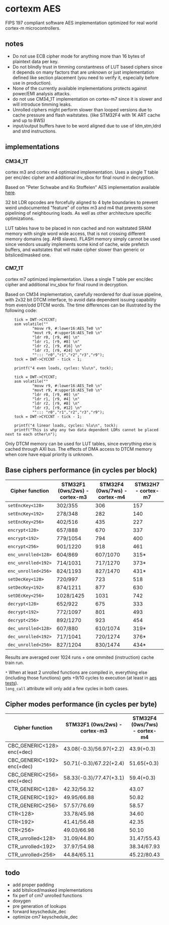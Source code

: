 # cortexm AES

FIPS 197 compliant software AES implementation optimized for real world cortex-m microcontrollers.


## notes
- Do not use ECB cipher mode for anything more than 16 bytes of plaintext data per key.
- Do not blindly trust in timming constantness of LUT based ciphers since it depends on many factors that are 
unknown or just implementation defined like section placement (you need to verify it, especially before use in production).
- None of the currently available implementations protects against power/EMI analysis attacks.
- do not use CM34_1T implementation on cortex-m7 since it is slower and will introduce timming leaks.
- Unrolled ciphers might perform slower than looped versions due to cache pressure and flash waitstates. (like STM32F4 with 1K ART cache and up to 8WS) 
- input/output buffers have to be word aligned due to use of ldm,stm,ldrd and strd instructions.

## implementations

### CM34_1T

cortex m3 and cortex m4 optimized implementation.
Uses a single T table per enc/dec cipher and additional inv_sbox for final round in decryption.

Based on "Peter Schwabe and Ko Stoffelen" AES implementation available [here](https://github.com/Ko-/aes-armcortexm).

32 bit LDR opcodes are forcefully aligned to 4 byte boundaries to prevent weird undocumented "feature" of cortex m3 and m4 that prevents some pipelining of neighbouring loads. As well as other architecture specific optimizations.

LUT tables have to be placed in non cached and non waitstated SRAM memory with single word wide access, that is not crossing different memory domains (eg. AHB slaves).
FLASH memory simply cannot be used since vendors usually implements some kind of cache, wide prefetch buffers, and waitstates that will make cipher slower than generic or bitsliced/masked one.

### CM7_1T

cortex m7 optimized implementation.
Uses a single T table per enc/dec cipher and additional inv_sbox for final round in decryption.

Based on CM34 implementation, carefully reordered for dual issue pipeline, with 2x32 bit DTCM interface, to avoid data dependent issuing capability from even/odd DTCM words.
The time differences can be illustrated by the following code:
```
	tick = DWT->CYCCNT;
	asm volatile(""
			"movw r9, #:lower16:AES_Te0 \n"
			"movt r9, #:upper16:AES_Te0 \n"
			"ldr r0, [r9, #0] \n"
			"ldr r1, [r9, #8] \n"
			"ldr r2, [r9, #16] \n"
			"ldr r3, [r9, #24] \n"
			""::: "r0","r1","r2","r3","r9");
	tock = DWT->CYCCNT - tick - 1;

	printf("4 even loads, cycles: %lu\n", tock);

	tick = DWT->CYCCNT;
	asm volatile(""
			"movw r9, #:lower16:AES_Te0 \n"
			"movt r9, #:upper16:AES_Te0 \n"
			"ldr r0, [r9, #0] \n"
			"ldr r1, [r9, #4] \n"
			"ldr r2, [r9, #8] \n"
			"ldr r3, [r9, #12] \n"
			""::: "r0","r1","r2","r3","r9");
	tock = DWT->CYCCNT - tick - 1;

	printf("4 linear loads, cycles: %lu\n", tock);
	printf("This is why any two data dependent LDRs cannot be placed next to each other\n");
```

Only DTCM memory can be used for LUT tables, since everything else is cached through AXI bus.
The effects of DMA access to DTCM memory when core have equal priority is unknown.

## Base ciphers performance (in cycles per block)

| Cipher function     | STM32F1 (0ws/2ws) - cortex-m3 | STM32F4 (0ws/7ws) - cortex-m4 | STM32H7 - cortex-m7 |
|---------------------|-------------------------------|-------------------------------|---------------------|
| `setEncKey<128>`    | 302/355   | 306      | 157 |
| `setEncKey<192>`    | 278/348   | 282      | 140 |
| `setEncKey<256>`    | 402/516   | 435      | 227 |
| `encrypt<128>`      | 657/888   | 670      | 337 |
| `encrypt<192>`      | 779/1054  | 794      | 400 |
| `encrypt<256>`      | 901/1220  | 918      | 461 |
| `enc_unrolled<128>` | 604/869   | 607/1070 | 315* |
| `enc_unrolled<192>` | 714/1031  | 717/1270 | 373* | 
| `enc_unrolled<256>` | 824/1193  | 827/1470 | 431* | 
| `setDecKey<128>`    | 720/997   | 723      | 518 |
| `setDecKey<192>`    | 874/1211  | 877      | 630 |
| `setDEcKey<256>`    | 1028/1425 | 1031     | 742 |
| `decrypt<128>`      | 652/922   | 675      | 333 |
| `decrypt<192>`      | 772/1097  | 801      | 493 |
| `decrypt<256>`      | 892/1270  | 923      | 454 |
| `dec_unrolled<128>` | 607/880   | 610/1074 | 319* |
| `dec_unrolled<192>` | 717/1041  | 720/1274 | 376* |
| `dec_unrolled<256>` | 827/1204  | 830/1474 | 434* | 

Results are averaged over 1024 runs + one ommited (instruction) cache train run.

`*` When at least 2 unrolled functions are compiled in, everything else (including those functions) gets +9/10 cycles to execution (at least in [aes tests](aes_tests.hpp)).  
`long_call` attribute will only add a few cycles in both cases.

## Cipher modes performance (in cycles per byte) 

| Cipher function            | STM32F1 (0ws/2ws) - cortex-m3 | STM32F4 (0ws/7ws) - cortex-m4 | STM32H7 - cortex-m7 |
|----------------------------|-------------------------------|-------------------------------|---------------------|
| CBC_GENERIC<128> enc(+dec) | 43.08(-0.3)/56.97(+2.2)       | 43.9(+0.3)                    | 22.01(-0.12)         |
| CBC_GENERIC<192> enc(+dec) | 50.71(-0.3)/67.22(+2.4)       | 51.65(+0.3)                   | 25.89(-0.25)         |
| CBC_GENERIC<256> enc(+dec) | 58.33(-0.3)/77.47(+3.1)       | 59.4(+0.3)                    | 29.76(-0.37)         |
| CTR_GENERIC<128>           | 42.32/56.32                   | 43.07                         | 21.63               |
| CTR_GENERIC<192>           | 49.95/66.88                   | 50.82                         | 25.50               |
| CTR_GENERIC<256>           | 57.57/76.69                   | 58.57                         | 29.38               |
| CTR<128>                   | 33.78/45.98                   | 34.60                         | 17.65               |
| CTR<192>                   | 41.41/56.48                   | 42.35                         | 21.52               |
| CTR<256>                   | 49.03/66.98                   | 50.10                         | 25.40               |
| CTR_unrolled<128>          | 31.09/44.80                   | 31.47/55.43                   | 16.64               |
| CTR_unrolled<192>          | 37.97/54.98                   | 38.34/67.93                   | 20.27               |
| CTR_unrolled<256>          | 44.84/65.11                   | 45.22/80.43                   | 23.89               |

## todo
- add proper padding
- add bitsliced/masked implementations
- fix perf of cm7 unrolled functions
- doxygen
- pre generation of lookups
- forward keyschedule_dec
- optimize cm7 keyschedule_dec
